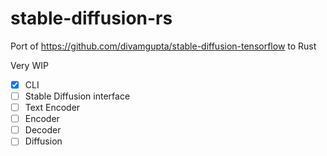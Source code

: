 # stable-diffusion-rs
Port of https://github.com/divamgupta/stable-diffusion-tensorflow to Rust

Very WIP
- [x] CLI
- [ ] Stable Diffusion interface
- [ ] Text Encoder
- [ ] Encoder
- [ ] Decoder
- [ ] Diffusion
